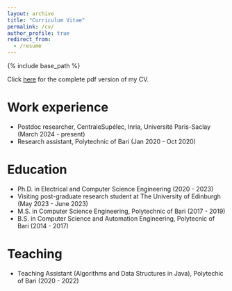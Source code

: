 ```yaml
---
layout: archive
title: "Curriculum Vitae"
permalink: /cv/
author_profile: true
redirect_from:
  - /resume
---
```


{% include base_path %}

Click [here](https://danielemalitesta.github.io/assets/CV_Daniele_Malitesta.pdf) for the complete pdf version of my CV.

Work experience
======
* Postdoc researcher, CentraleSupélec, Inria, Université Paris-Saclay (March 2024 - present)
* Research assistant, Polytechnic of Bari (Jan 2020 - Oct 2020)

Education
======
* Ph.D. in Electrical and Computer Science Engineering (2020 - 2023)
* Visiting post-graduate research student at The University of Edinburgh (May 2023 - June 2023)
* M.S. in Computer Science Engineering, Polytechnic of Bari (2017 - 2019)
* B.S. in Computer Science and Automation Engineering, Polytecnic of Bari (2014 - 2017)
  
Teaching
======
* Teaching Assistant (Algorithms and Data Structures in Java), Polytechic of Bari (2020 - 2022)
